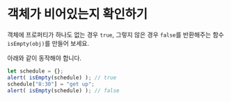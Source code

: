 # 객체가 비어있는지 확인하기

객체에 프로퍼티가 하나도 없는 경우 `true`, 그렇지 않은 경우 `false`를 반환해주는 함수 `isEmpty(obj)`를 만들어 보세요.

아래와 같이 동작해야 합니다.

```js
let schedule = {};
alert( isEmpty(schedule) ); // true
schedule["8:30"] = "get up";
alert( isEmpty(schedule) ); // false
```
